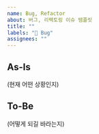 ```yaml
---
name: Bug, Refactor
about: 버그, 리팩토링 이슈 템플릿
title: ""
labels: "🐛 Bug"
assignees: ""
---
```


## As-Is

(현재 어떤 상황인지)

## To-Be

(어떻게 되길 바라는지)
